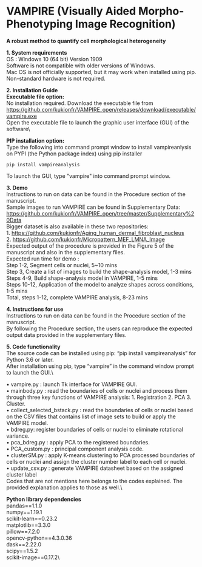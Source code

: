 # VAMPIRE (Visually Aided Morpho-Phenotyping Image Recognition)
**A robust method to quantify cell morphological heterogeneity**

**1. System requirements**\
    OS : Windows 10 (64 bit) Version 1909\
    Software is not compatible with older versions of Windows.\
    Mac OS is not officially supported, but it may work when installed using pip.\
    Non-standard hardware is not required.
    
**2. Installation Guide**\
    **Executable file option:**\
    No installation required. Download the executable file from https://github.com/kukionfr/VAMPIRE_open/releases/download/executable/vampire.exe \
    Open the executable file to launch the graphic user interface (GUI) of the software\

**PIP installation option:**\
    Type the following into command prompt window to install vampireanlysis on PYPI (the Python package index) using pip installer
    
    pip install vampireanalysis
    
To launch the GUI, type "vampire" into command prompt window.
    
**3. Demo**\
    Instructions to run on data can be found in the Procedure section of the manuscript.\
    Sample images to run VAMPIRE can be found in Supplementary Data: https://github.com/kukionfr/VAMPIRE_open/tree/master/Supplementary%20Data \
    Bigger dataset is also available in these two repositories:\
    1. https://github.com/kukionfr/Aging_human_dermal_fibroblast_nucleus \
    2. https://github.com/kukionfr/Micropattern_MEF_LMNA_Image \
    Expected output of the procedure is provided in the Figure 5 of the manuscript and also in the supplementary files.\
    Expected run time for demo :\
        Step 1-2, Segment cells or nuclei, 5~10 mins\
        Step 3, Create a list of images to build the shape-analysis model, 1-3 mins\
        Steps 4-9, Build shape-analysis model in VAMPIRE, 1-5 mins\
        Steps 10-12, Application of the model to analyze shapes across conditions, 1-5 mins\
        Total, steps 1-12, complete VAMPIRE analysis, 8-23 mins
        
**4. Instructions for use**\
    Instructions to run on data can be found in the Procedure section of the manuscript.\
    By following the Procedure section, the users can reproduce the expected output data provided in the supplementary files.

**5. Code functionality**\
    The source code can be installed using pip: “pip install vampireanalysis” for Python 3.6 or later.\
    After installation using pip, type “vampire” in the command window prompt to launch the GUI.\
    
•	vampire.py : launch Tk interface for VAMPIRE GUI.\
•	mainbody.py : read the boundaries of cells or nuclei and process them through three key functions of VAMPIRE analysis: 1. Registration 2. PCA 3. Cluster.\
•	collect_selected_bstack.py : read the boundaries of cells or nuclei based on the CSV files that contains list of image sets to build or apply the VAMPIRE model.\
•	bdreg.py: register boundaries of cells or nuclei to eliminate rotational variance.\
•	pca_bdreg.py : apply PCA to the registered boundaries.\
•	PCA_custom.py  : principal component analysis code.\
•	clusterSM.py : apply K-means clustering to PCA processed boundaries of cells or nuclei and assign the cluster number label to each cell or nuclei.\
•	update_csv.py : generate VAMPIRE datasheet based on the assigned cluster label\
Codes that are not mentions here belongs to the codes explained. The provided explanation applies to those as well.\

**Python library dependencies**\
pandas==1.1.0\
numpy==1.19.1\
scikit-learn==0.23.2\
matplotlib==3.3.0\
pillow==7.2.0\
opencv-python==4.3.0.36\
dask==2.22.0\
scipy==1.5.2\
scikit-image==0.17.2\
